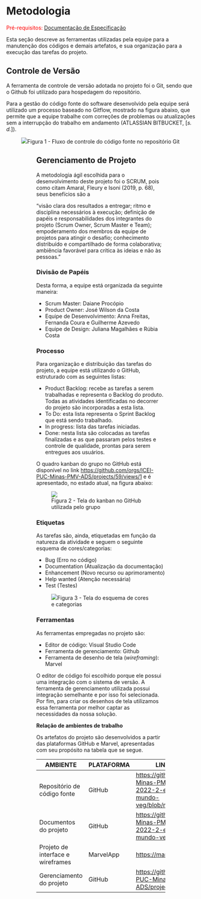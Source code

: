 
# Metodologia

<span style="color:red">Pré-requisitos: <a href="https://github.com/ICEI-PUC-Minas-PMV-ADS/pmv-ads-2022-2-e2-proj-int-t3-mundo-veg/blob/main/docs/02-Especifica%C3%A7%C3%A3o%20do%20Projeto.md"> Documentação de Especificação</a></span>

Esta seção descreve as ferramentas utilizadas pela equipe para a manutenção dos códigos e demais artefatos, e sua organização para a execução das tarefas do projeto.

## Controle de Versão

A ferramenta de controle de versão adotada no projeto foi o Git, sendo que o Github foi utilizado para hospedagem do repositório.

Para a gestão do código fonte do software desenvolvido pela equipe será utilizado um processo baseado no Gitflow, mostrado na figura abaixo, que permite que a equipe trabalhe com correções de problemas ou atualizações sem a interrupção do trabalho em andamento (ATLASSIAN BITBUCKET, [<i>s. d.</i>]).

<figure>
  <img src="https://user-images.githubusercontent.com/100447878/164069517-f747ce40-3bef-4ac5-9585-9d6259848bb4.png"
  <figcaption>Figura 1 - Fluxo de controle do código fonte no repositório Git</figcaption>
<figure>

## Gerenciamento de Projeto

A metodologia ágil escolhida para o desenvolvimento deste projeto foi o SCRUM, pois como citam Amaral, Fleury e Isoni (2019, p. 68), seus benefícios são a

“visão clara dos resultados a entregar; ritmo e disciplina necessários à execução; definição de papéis e responsabilidades dos integrantes do projeto (Scrum Owner, Scrum Master e Team); empoderamento dos membros da equipe de projetos para atingir o desafio; conhecimento distribuído e compartilhado de forma colaborativa; ambiência favorável para crítica às ideias e não às pessoas.” 
 
### Divisão de Papéis

Desta forma, a equipe está organizada da seguinte maneira:

<ul>
  <li>Scrum Master: Daiane Procópio</li>
  <li>Product Owner: José Wilson da Costa</li>
  <li>Equipe de Desenvolvimento: Anna Freitas, Fernanda Coura e Guilherme Azevedo</li>
  <li>Equipe de Design: Juliana Magalhães e Rúbia Costa</li>
</ul>

### Processo

Para organização e distribuição das tarefas do projeto, a equipe está utilizando o GitHub, estruturado com as seguintes listas: 

<ul>
  <li>Product Backlog: recebe as tarefas a serem trabalhadas e representa o Backlog do produto. Todas as atividades identificadas no decorrer do projeto são incorporadas a esta lista.</li>
  <li>To Do: esta lista representa o Sprint Backlog que está sendo trabalhado.</li>
  <li>In progress: lista das tarefas iniciadas.</li>
  <li>Done: nesta lista são colocadas as tarefas finalizadas e as que passaram pelos testes e controle de qualidade, prontas para serem entregues aos usuários.</li>
 </ul>

O quadro kanban do grupo no GitHub está disponível no link https://github.com/orgs/ICEI-PUC-Minas-PMV-ADS/projects/59/views/1 e é apresentado, no estado atual, na figura abaixo:

<figure> 
  <img src="https://user-images.githubusercontent.com/100447878/189419961-e6bf3c6c-e17f-47c2-83f5-106972109a48.png">
    <figcaption>Figura 2 - Tela do kanban no GitHub utilizada pelo grupo</figcaption>
</figure> 

<h3>Etiquetas</h3>
<p>As tarefas são, ainda, etiquetadas em função da natureza da atividade e seguem o seguinte esquema de cores/categorias:</p>

<ul>
  <li>Bug (Erro no código)</li>
  <li>Documentation (Atualização da documentação)</li>
  <li>Enhancement (Novo recurso ou aprimoramento)</li>
  <li>Help wanted (Atenção necessária)</li>
  <li>Test (Testes)</li>
</ul>

<figure> 
  <img src="https://user-images.githubusercontent.com/100447878/189422827-c05db656-719e-41bc-9107-c8d110bab108.png"
    <figcaption>Figura 3 - Tela do esquema de cores e categorias</figcaption>
</figure>   
  
### Ferramentas

As ferramentas empregadas no projeto são:

- Editor de código: Visual Studio Code
- Ferramenta de gerenciamento: Github
- Ferramenta de desenho de tela (_wireframing_): Marvel

O editor de código foi escolhido porque ele possui uma integração com o sistema de versão. A ferramenta de gerenciamento utilizada possui integração semelhante e por isso foi selecionada. Por fim, para criar os desenhos de tela utilizamos essa ferramenta por melhor captar as necessidades da nossa solução.

<b>Relação de ambientes de trabalho</b>
<p>Os artefatos do projeto são desenvolvidos a partir das plataformas GitHub e Marvel, apresentadas com seu propósito na tabela que se segue.<p/>

| AMBIENTE | PLATAFORMA |LINK DE ACESSO                 |
|--------------------|--------------------------------------------------------------------------------|----------------------------------------|
|Repositório de código fonte | GitHub | https://github.com/ICEI-PUC-Minas-PMV-ADS/pmv-ads-2022-2-e2-proj-int-t3-mundo-veg/blob/main/src/README.md |
|Documentos do projeto  | GitHub | https://github.com/ICEI-PUC-Minas-PMV-ADS/pmv-ads-2022-2-e2-proj-int-t3-mundo-veg  |
|Projeto de interface e wireframes | MarvelApp | https://marvelapp.com |
|Gerenciamento do projeto  | GitHub | https://github.com/orgs/ICEI-PUC-Minas-PMV-ADS/projects/59 |
